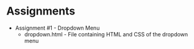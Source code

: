 # Assignments

* Assignment #1 - Dropdown Menu
  * dropdown.html - File containing HTML and CSS of the dropdown menu
